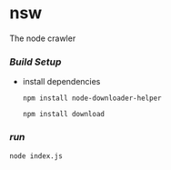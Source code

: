 # nsw
The node crawler

### *Build Setup*
- install dependencies
   ```node
   npm install node-downloader-helper
   ```
   ```node
   npm install download
   ```
### *run*
```node
node index.js
```